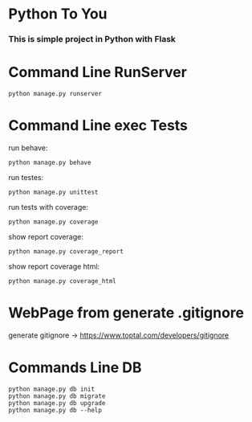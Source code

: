 # Python To You 
### This is simple project in Python with Flask 

# Command Line RunServer
    python manage.py runserver


# Command Line exec Tests

run behave:
    
    python manage.py behave

run testes:
    
    python manage.py unittest

run tests with coverage:
    
    python manage.py coverage

show report coverage: 
    
    python manage.py coverage_report

show report coverage html:
    
    python manage.py coverage_html

# WebPage from generate .gitignore
generate gitignore -> https://www.toptal.com/developers/gitignore


# Commands Line DB

    python manage.py db init
    python manage.py db migrate
    python manage.py db upgrade
    python manage.py db --help